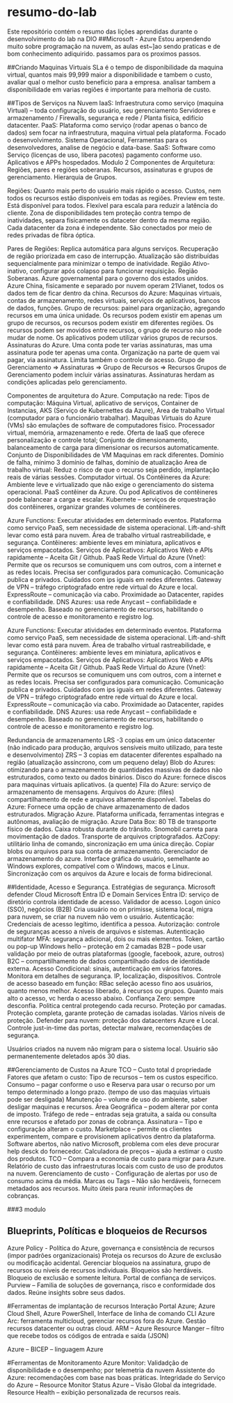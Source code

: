 # resumo-do-lab
Este repositório contém o resumo das lições aprendidas durante o desenvolvimento do lab na DIO
##Microsoft - Azure
Estou arpendendo muito sobre programação na nuvem, as aulas est~]ao sendo praticas e de bom conhecimento adiquirido.
passamos para os proximos passos.

##Criando Maquinas Virtuais
SLa é o tempo de disponibilidade da maquina virtual, quantos mais 99,999 maior a disponibilidade e tambem o custo, avaliar qual o melhor custo beneficio para a empresa.
analisar tambem a disponibilidade em varias regiões é importante para melhoria de custo.

##Tipos de Serviços na Nuvem
IaaS: Infraestrutura como serviço (maquina Virtual) – toda configuração do usuário, seu gerenciamento
Servidores e armazenamento / Firewalls, segurança e rede / Planta física, edifício datacenter.
PaaS: Plataforma como serviço (rodar apenas o banco de dados) sem focar na infraestrutura, maquina virtual pela plataforma. Focado o desenvolvimento.
Sistema Operacional, Ferramentas para os desenvolvedores, analise de negócio e data-base.
SaaS: Software como Serviço (licenças de uso, libera pacotes) pagamento conforme uso.
	Aplicativos e APPs hospedados.
Modulo 2
Componentes de Arquitetura:
Regiões, pares e regiões soberanas.
Recursos, assinaturas e grupos de gerenciamento.
Hierarquia de Grupos.

Regiões: 
Quanto mais perto do usuário mais rápido o acesso.
Custos, nem todos os recursos estão disponíveis em todas as regiões.
 Preview em teste.
Está disponível para todos. 
Flexível para escala para reduzir a latência do cliente.
Zona de disponibilidades tem proteção contra tempo de inatividades, separa fisicamente os dataceter dentro da mesma região.
Cada datacenter da zona é independente.
São conectados por meio de redes privadas de fibra óptica.

Pares de Regiões:
Replica automática para alguns serviços.
Recuperação de região priorizada em caso de interrupção.
Atualização são distribuídas sequencialmente para minimizar o tempo de inatividade.
Região Ativo-inativo, configurar após colapso para funcionar requisição.
Região Soberanas.
Azure governamental para o governo dos estados unidos.
Azure China, fisicamente e separado por nuvem operam 21Vianet, todos os dados tem de ficar dentro da china.
Recursos do Azure:
Maquinas virtuais, contas de armazenamento, redes virtuais, serviços de aplicativos, bancos de dados, funções.
Grupo de recursos: painel para organização, agregando recursos em uma única unidade.
Os recursos podem existir em apenas um grupo de recursos, os recursos podem existir em diferentes regiões.
Os recursos podem ser movidos entre recursos, o grupo de recurso não pode mudar de nome.
Os aplicativos podem utilizar vários grupos de recursos.
Assinaturas do Azure.
Uma conta pode ter varias assinaturas, mas uma assinatura pode ter apenas uma conta.
Organização na parte de quem vai pagar, via assinatura.
Limita também o controle de acesso.
Grupo de Gerenciamento => Assinaturas => Grupo de Recursos => Recursos
Grupos de Gerenciamento podem incluir várias assinaturas.
Assinaturas herdam as condições aplicadas pelo gerenciamento.

Componentes de arquitetura do Azure.
Computação na rede:
Tipos de computação: Máquina Virtual, aplicativo de serviços, Container de Instancias, AKS (Serviço de Kubernettes da Azure), Area de trabalho Virtual (computador para o funcionário trabalhar).
Maquibas Virtuais do Azure (VMs) são emulações de software de computadores físico.
Processador virtual, memória, armazenamento e rede.
Oferta de IaaS que oferece personalização e controle total;
Conjunto de dimensionamento, balanceamento de carga para dimensionar os recursos automaticamente.
Conjunto de Disponibilidades de VM
Maquinas em rack diferentes. Domínio de falha,  mínimo 3 domínio de falhas, domínio de atualização
Area de trabalho virtual:
Reduz o risco de que o recurso seja perdido, implantação reais de várias sessões.  Computador virtual.
Os Contêineres da Azure:
Ambiente leve e virtualizado que não exige o gerenciamento do sistema operacional.
PaaS contêiner da Azure. Ou pod
Aplicativos de contêineres pode balancear a carga e escalar.
Kubernete – serviços de orquestração dos contêineres, organizar grandes volumes de contêineres.

Azure Functions:
Executar atividades em determinado eventos. Plataforma como serviço PaaS, sem necessidade de sistema operacional.
Lift-and-shift levar como está para nuvem.
Área de trabalho virtual rastreabilidade, e segurança.
Contêineres: ambiente leves em miniatura, aplicativos e serviços empacotados.
Serviços de Aplicativos:
Aplicativos Web e APIs rapidamente – Aceita Git / Github.
PaaS
Rede Virtual do Azure (Vnet):
Permite que os recursos se comuniquem uns com outros, com a internet e as redes locais. Precisa ser configurados para comunicação.
Comunicação publica e privados. Cuidados com ips iguais em redes diferentes.
Gateway de VPN – tráfego criptografado entre rede virtual do Azure e local.
ExpressRoute – comunicação via cabo. Proximidade ao Datacenter, rapides e confiabilidade.
DNS Azures: usa rede Anycast – confiabilidade e desempenho. Baseado no gerenciamento de recursos, habilitando o controle de acesso e monitoramento e registro log.

Azure Functions:
Executar atividades em determinado eventos. Plataforma como serviço PaaS, sem necessidade de sistema operacional.
Lift-and-shift levar como está para nuvem.
Área de trabalho virtual rastreabilidade, e segurança.
Contêineres: ambiente leves em miniatura, aplicativos e serviços empacotados.
Serviços de Aplicativos:
Aplicativos Web e APIs rapidamente – Aceita Git / Github.
PaaS
Rede Virtual do Azure (Vnet):
Permite que os recursos se comuniquem uns com outros, com a internet e as redes locais. Precisa ser configurados para comunicação.
Comunicação publica e privados. Cuidados com ips iguais em redes diferentes.
Gateway de VPN – tráfego criptografado entre rede virtual do Azure e local.
ExpressRoute – comunicação via cabo. Proximidade ao Datacenter, rapides e confiabilidade.
DNS Azures: usa rede Anycast – confiabilidade e desempenho. Baseado no gerenciamento de recursos, habilitando o controle de acesso e monitoramento e registro log.

Redundancia de armazenamento
LRS -3 copias em um único datacenter (não indicado para produção, arquivos sensíveis muito utilizado, para teste e desenvolvimento)
ZRS – 3 copias em datacenter diferentes espalhado na região (atualização assíncrono, com um pequeno delay)
Blob do Azures: otimizando para o armazenamento de quantidades massivas de dados não estruturados, como texto ou dados binários.
Disco do Azure: fornece discos para maquinas virtuais aplicativos. (a quente)
Fila do Azure: serviço de armazenamento de mensagens.
Arquivos do Azure: (files) compartilhamento de rede e arquivos altamente disponível.
Tabelas do Azure: Fornece uma opção de chave armazenamento de dados estruturados.
Migração Azure.
Plataforma unificada, ferramentas integras e autônomas, avaliação de migração.
Azure Data Box: 80 TB de transporte físico de dados. Caixa robusta durante do trânsito.
Snomobil carreta para movimentação de dados.
Transporte de arquivos criptografados.
AzCopy: utilitário linha de comando, sincronização em uma única direção. Copiar blobs ou arquivos para sua conta de armazenamento.
Gerenciador de armazenamento do azure.
Interface gráfica do usuário, semelhante ao Windows explores, compatível com o Windows, macos e Linux.
Sincronização com os arquivos da Azure e locais de forma bidirecional.

##Identidade, Acesso e Segurança.
Estratégias de segurança. Microsoft defender Cloud
Microsoft Entra ID e Domain Services
Entra ID: serviço de diretório controla identidade de acesso.
Validador de acesso. Logon único (SSO), negócios (B2B)
Cria usuário no on primisse, sistema local, migra para nuvem, se criar na nuvem não vem o usuário.
Autenticação:
Credenciais de acesso legítimo, identifica a pessoa.
Autorização:
controle de seguranças acesso a níveis de arquivos e sistemas.
Autenticação multifator MFA: segurança adicional, dois ou mais elementos. Token, cartão ou pop-up
Windows hello – proteção em 2 camadas
B2B – pode usar validação por meio de outras plataformas (google, facebook, azure, outros)
B2C – compartilhamento de dados compartilhado dados de identidade externa.
Acesso Condicional: sinais, autenticação em vários fatores. Monitora em detalhes de segurança. IP, localização, dispositivos.
Controle de acesso baseado em função: RBac seleção acesso fino aos usuários, quanto menos melhor.
Acesso liberado, á recursos ou grupos.
Quanto mais alto o acesso, vc herda o acesso abaixo.
Confiança Zero: sempre desconfia. Politica central protegendo cada recurso. Proteção por camadas.
Proteção completa, garante proteção de camadas isoladas. Vários níveis de proteção.
Defender para nuvem: proteção dos datacenters Azure e Local.
Controle just-in-time das portas, detectar malware, recomendações de segurança.

Usuários criados na nuvem não migram para o sistema local.
Usuário são permanentemente deletados após 30 dias.

##Gerenciamento de Custos na Azure
TCO – Custo total d propriedade
Fatores que afetam o custo:
Tipo de recursos – tem os custos especifico.
Consumo – pagar conforme o uso e Reserva para usar o recurso por um tempo determinado a longo prazo. (tempo de uso das maquias virtuais pode ser desligada)
Manutenção – volume de uso do ambiente, saber desligar maquinas e recursos.
Área Geográfica – podem alterar por conta de imposto.
Tráfego de rede – entradas seja gratuita, a saída ou consulta enre recursos e afetado por zonas de cobrança.
Assinatura – Tipo e configuração alteram o custo.
Marketplace – permite os clientes experimentem, compare e provisionem aplicativos dentro da plataforma.
	Software abertos, não nativo Microsoft, problema com eles deve procurar help desck do fornecedor.
Calculadora de preços – ajuda a estimar o custo dos produtos.
TCO – Compara a economia de custo para migrar para Azure. Relatório de custo das infraestruturas locais com custo de uso de produtos na nuvem.
Gerenciamento de custo - Configuração de alertas por uso de consumo acima da média.
Marcas ou Tags – Não são herdáveis, fornecem metadados aos recursos. Muito úteis para reunir informações de cobranças.

###3 modulo
## Blueprints, Políticas e bloqueios de Recursos
Azure Policy - Política do Azure, governança e consistência de recursos (impor padrões organizacionais)
Proteja os recursos do Azure de exclusão ou modificação acidental.
Gerenciar bloqueios na assinatura, grupo de recursos ou níveis de recursos individuais.
Bloqueios são herdáveis.
Bloqueio de exclusão e somente leitura.
Portal de confiança de serviços.
Purview – Familia de soluções de governança, risco e conformidade dos dados.
Reúne insights sobre seus dados.

#Ferramentas de implantação de recursos
Interação
Portal Azure; Azure Cloud Shell, Azure PowerShell, Interface de linha de comando CLI
Azure Arc: ferramenta multicloud, gerenciar recursos fora do Azure. Gestão recursos datacenter ou outras cloud.
ARM – Azure Resource Manger – filtro que recebe todos os códigos de entrada e saída (JSON)

Azure – BICEP – linguagem Azure

#Ferramentas de Monitoramento
Azure Monitor: Validadção de disponibilidade e o desempenho; por telemetria da nuvem
Assistente do Azure: recomendações com base nas boas práticas.
Integridade do Serviço do Azure – Resource Monitor
Status Azure – Visão Global da integridade.
Resource Health – exibição personalizada de recursos reais.

